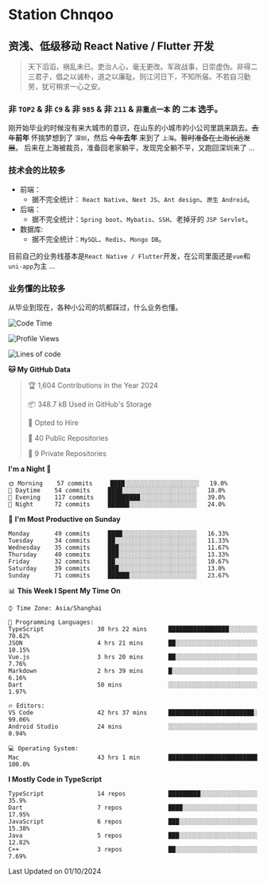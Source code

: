 # Station Chnqoo

## 资浅、低级移动 React Native / Flutter 开发

> 天下滔滔，祸乱未已。吏治人心，毫无更改。军政战事，日崇虚伪。非得二三君子，倡之以诚朴，道之以廉耻。则江河日下，不知所届。不若自习勤劳，犹可稍求一心之安。

### 非 `TOP2` & 非 `C9` & 非 `985` & 非 `211` & `非重点一本` 的 `二本` 选手。

刚开始毕业的时候没有来大城市的意识，在山东的小城市的小公司里跳来跳去。~~去年~~**前年** 怀揣梦想到了 `深圳`，然后 ~~今年~~**去年** 来到了 `上海`。~~暂时准备在上海长远发展~~。
后来在上海被裁员，准备回老家躺平，发现完全躺不平，又跑回深圳来了 ...

### 技术会的比较多

- 前端：
  - 据不完全统计： `React Native`、`Next JS`、`Ant design`、`原生 Android`。
- 后端：
  - 据不完全统计：`Spring boot`、`Mybatis`、`SSH`、老掉牙的 `JSP Servlet`。
- 数据库:
  - 据不完全统计：`MySQL`、`Redis`、`Mongo DB`。

目前自己的业务线基本是`React Native / Flutter`开发，在公司里面还是`vue`和`uni-app`为主 ...

### 业务懂的比较多

从毕业到现在，各种小公司的坑都踩过，什么业务也懂。

<!--START_SECTION:waka-->
![Code Time](http://img.shields.io/badge/Code%20Time-6%2C134%20hrs%2025%20mins-blue)

![Profile Views](http://img.shields.io/badge/Profile%20Views-0-blue)

![Lines of code](https://img.shields.io/badge/From%20Hello%20World%20I%27ve%20Written-344%20Thousand%20lines%20of%20code-blue)

**🐱 My GitHub Data** 

> 🏆 1,604 Contributions in the Year 2024
 > 
> 📦 348.7 kB Used in GitHub's Storage 
 > 
> 💼 Opted to Hire
 > 
> 📜 40 Public Repositories 
 > 
> 🔑 9 Private Repositories  
 > 
**I'm a Night 🦉** 

```text
🌞 Morning    57 commits     ████░░░░░░░░░░░░░░░░░░░░░   19.0% 
🌆 Daytime    54 commits     ████░░░░░░░░░░░░░░░░░░░░░   18.0% 
🌃 Evening    117 commits    █████████░░░░░░░░░░░░░░░░   39.0% 
🌙 Night      72 commits     ██████░░░░░░░░░░░░░░░░░░░   24.0%

```
📅 **I'm Most Productive on Sunday** 

```text
Monday       49 commits     ████░░░░░░░░░░░░░░░░░░░░░   16.33% 
Tuesday      34 commits     ██░░░░░░░░░░░░░░░░░░░░░░░   11.33% 
Wednesday    35 commits     ███░░░░░░░░░░░░░░░░░░░░░░   11.67% 
Thursday     40 commits     ███░░░░░░░░░░░░░░░░░░░░░░   13.33% 
Friday       32 commits     ██░░░░░░░░░░░░░░░░░░░░░░░   10.67% 
Saturday     39 commits     ███░░░░░░░░░░░░░░░░░░░░░░   13.0% 
Sunday       71 commits     ██████░░░░░░░░░░░░░░░░░░░   23.67%

```


📊 **This Week I Spent My Time On** 

```text
⌚︎ Time Zone: Asia/Shanghai

💬 Programming Languages: 
TypeScript               30 hrs 22 mins      █████████████████░░░░░░░░   70.62% 
JSON                     4 hrs 21 mins       ██░░░░░░░░░░░░░░░░░░░░░░░   10.15% 
Vue.js                   3 hrs 20 mins       ██░░░░░░░░░░░░░░░░░░░░░░░   7.76% 
Markdown                 2 hrs 39 mins       █░░░░░░░░░░░░░░░░░░░░░░░░   6.16% 
Dart                     50 mins             ░░░░░░░░░░░░░░░░░░░░░░░░░   1.97%

🔥 Editors: 
VS Code                  42 hrs 37 mins      ████████████████████████░   99.06% 
Android Studio           24 mins             ░░░░░░░░░░░░░░░░░░░░░░░░░   0.94%

💻 Operating System: 
Mac                      43 hrs 1 min        █████████████████████████   100.0%

```

**I Mostly Code in TypeScript** 

```text
TypeScript               14 repos            █████████░░░░░░░░░░░░░░░░   35.9% 
Dart                     7 repos             ████░░░░░░░░░░░░░░░░░░░░░   17.95% 
JavaScript               6 repos             ███░░░░░░░░░░░░░░░░░░░░░░   15.38% 
Java                     5 repos             ███░░░░░░░░░░░░░░░░░░░░░░   12.82% 
C++                      3 repos             ██░░░░░░░░░░░░░░░░░░░░░░░   7.69%

```



 Last Updated on 01/10/2024
<!--END_SECTION:waka-->

<!---
ChenqiaoStation/ChenqiaoStation is a ✨ special ✨ repository because its `README.md` (this file) appears on your GitHub profile.
You can click the Preview link to take a look at your changes.
--->
